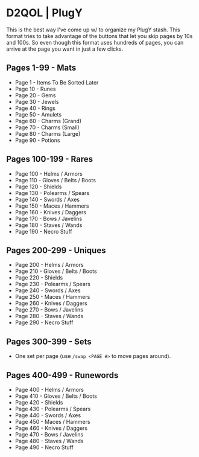 # D2QOL | PlugY

This is the best way I've come up w/ to organize my PlugY stash.  This format tries to take advantage of the buttons that let you skip pages by 10s and 100s.  So even though this format uses hundreds of pages, you can arrive at the page you want in just a few clicks.

## Pages 1-99 - Mats

- Page 1 - Items To Be Sorted Later
- Page 10 - Runes
- Page 20 - Gems
- Page 30 - Jewels
- Page 40 - Rings
- Page 50 - Amulets
- Page 60 - Charms (Grand)
- Page 70 - Charms (Small)
- Page 80 - Charms (Large)
- Page 90 - Potions

## Pages 100-199 - Rares

- Page 100 - Helms / Armors
- Page 110 - Gloves / Belts / Boots
- Page 120 - Shields
- Page 130 - Polearms / Spears
- Page 140 - Swords / Axes
- Page 150 - Maces / Hammers
- Page 160 - Knives / Daggers
- Page 170 - Bows / Javelins
- Page 180 - Staves / Wands
- Page 190 - Necro Stuff

## Pages 200-299 - Uniques

- Page 200 - Helms / Armors
- Page 210 - Gloves / Belts / Boots
- Page 220 - Shields
- Page 230 - Polearms / Spears
- Page 240 - Swords / Axes
- Page 250 - Maces / Hammers
- Page 260 - Knives / Daggers
- Page 270 - Bows / Javelins
- Page 280 - Staves / Wands
- Page 290 - Necro Stuff

## Pages 300-399 - Sets

- One set per page (use ``/swap <PAGE #>`` to move pages around).

## Pages 400-499 - Runewords

- Page 400 - Helms / Armors
- Page 410 - Gloves / Belts / Boots
- Page 420 - Shields
- Page 430 - Polearms / Spears
- Page 440 - Swords / Axes
- Page 450 - Maces / Hammers
- Page 460 - Knives / Daggers
- Page 470 - Bows / Javelins
- Page 480 - Staves / Wands
- Page 490 - Necro Stuff